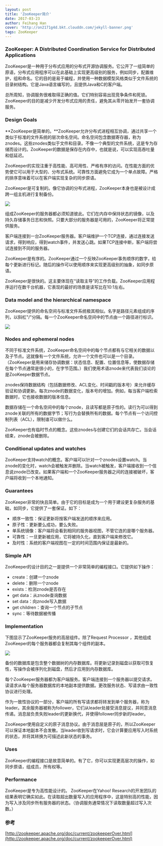 ```yaml
---
layout: post
title: 'ZooKeeper简介'
date: 2017-03-23
author: Feihang Han
cover: 'http://on2171g4d.bkt.clouddn.com/jekyll-banner.png'
tags: ZooKeeper
---
```


### ZooKeeper: A Distributed Coordination Service for Distributed Applications

ZooKeeper是一种用于分布式应用的分布式开源协调服务。它公开了一组简单的原语，分布式应用程序可以在此基础上实现更高级别的服务，例如同步，配置维护，组和命名。它的目的是易于编程，并使用一种数据模型风格类似于文件系统的目录树结构。它是Java语言编写的，且提供Java和C的客户端。

总所周知，协调服务很难取得正确的值。它们特别容易出现竞争条件和死锁。ZooKeeper的目的是减少开发分布式应用的责任，避免其从零开始发开一套协调服务。

### Design Goals

**ZooKeeper是简单的。**ZooKeeper允许分布式进程相互协调，通过共享一个类似于标准的文件系统的层次命名空间。命名空间包含数据寄存器，称为znodes。这些znodes类似于文件和目录。不像一个典型的文件系统，这是专为存储而设计的。ZooKeeper的数据是保存在内存中，也就是说，可以实现高吞吐量和低延迟。

ZooKeeper的实现注重于高性能、高可用性、严格有序的访问。在性能方面的优势使它可以用于大型的、分布式系统。可靠性方面避免它成为一个单点故障。严格的排序意味着可以在客户端实现复杂的同步原语。

ZooKeeper是可复制的。像它协调的分布式进程，ZooKeeper本身也是被设计成跨一组主机进行复制备份。

![](http://zookeeper.apache.org/doc/current/images/zkservice.jpg)

组成ZooKeeper的服务器都必须知道彼此。它们在内存中保持状态的镜像，以及持久存储事务日志和快照。只要大部分的服务器是可用的，ZooKeeper将正常提供服务。

客户端连接到一台ZooKeeper服务器。客户端维护一个TCP连接，通过连接发送请求，得到响应，得到watch事件，并发送心跳。如果TCP连接中断，客户端将尝试连接到不同的服务器。

ZooKeeper是有序的。ZooKeeper通过一个反映ZooKeeper事务顺序的数字，给每个更新进行标记。随后的操作可以使用顺序来实现更高级别的抽象，如同步原语。

ZooKeeper是很快的。这主要体现在“读取主导”的工作负载。ZooKeeper应用程序运行在数千台机器，它表现的最好的场景是读写比在10:1左右。

### Data model and the hierarchical namespace

ZooKeeper提供的命名空间与标准文件系统极其相似。名字是路径元素组成的序列，以斜杠"/"分隔。每一个ZooKeeper命名空间中的节点由一个路径进行标识。

![](http://zookeeper.apache.org/doc/current/images/zknamespace.jpg)

### Nodes and ephemeral nodes

不同于标准文件系统，ZooKeeper命名空间中的每个节点都有与它相关的数据以及子节点。这就像有一个文件系统，允许一个文件也可以是一个目录。（ZooKeeper是用来储存协调数据：状态信息、配置、位置信息等，使数据存储在每个节点通常是很小的，在字节范围。）我们使用术语znode来代表我们谈论的是ZooKeeper数据节点。

znodes保持数据结构（包括数据修改、ACL变化、时间戳的版本号）来允许缓存验证和协调更新。每次znode的数据变化，版本号的增加。例如，每当客户端检索数据时，它也接收数据的版本信息。

数据存储在一个命名空间中的每个znode，且读写都是原子性的。读行为可以得到znode关联的所有的数据字节；写行为会替换所有的数据。每个节点有一个访问控制列表（ACL），限制谁可以做什么。

ZooKeeper也有临时节点的概念。这些znodes与创建它们的会话共存亡。当会话结束，znode会被删除。

### Conditional updates and watches

ZooKeeper支持watch的概念。客户端可以针对一个znodes设置watch。当znode的变化时，watch会被触发并删除。当watch被触发，客户端接收到一个信息说znode已改变。如果客户端和一个ZooKeeper服务器之间的连接被破坏，客户端将收到一个本地通知。

### Guarantees

ZooKeeper非常的快且简单。由于它的目标是成为一个用于建设更复杂服务的基础，如同步，它提供了一套保证。如下：

* 顺序一致性：保证更新将按客户端发送的顺序来应用。
* 原子性：更新要么成功，要么失败。
* 单系统镜像：客户端将会看到相同的服务器视图，不管它连的是哪个服务器。
* 可靠性：一旦更新被应用，它将被持久化，直到客户端来修改它。
* 及时性：系统的客户端视图在一定的时间范围内保证是最新的。

### Simple API

ZooKeeper的设计目的之一是提供一个非常简单的编程接口。它提供如下操作：

* create：创建一个znode
* delete：删除一个znode
* exists：检测znode是否存在
* get data：从znode查询数据
* set data：向znode写入数据
* get children：查询一个节点的子节点
* sync：等待数据被传播

### Implementation

下图显示了ZooKeeper服务的高层组件。除了Request Processor ，其他组成ZooKeeper的每个服务器都会复制其每个组件的副本。

![](http://zookeeper.apache.org/doc/current/images/zkcomponents.jpg)

备份的数据库是包含整个数据树的内存数据库。将更新记录到磁盘以获取可恢复性，写操作会被序列化到磁盘，然后才应用到内存数据库。

每个ZooKeeper服务器都为客户端服务。客户端连接到一个服务器以提交请求。读请求从每个服务器数据库的本地副本提供数据。更改服务状态、写请求由一致性协议进行处理。


作为一致性协议的一部分，客户端的所有写请求都将转发到单个服务器，称为leader。其余服务器被称为follower，它们从leader处接受消息提议，并同意消息传递。消息层负责失败leader的更新换代，并使得follower同步新的leader。


ZooKeeper使用自定义的原子消息协议。由于消息层是原子的，所以ZooKeeper可以保证本地副本不会发散。当leader收到写请求时，它会计算要应用写入时系统的状态，并将其转换为可描述此新状态的事务。

### Uses

ZooKeeper的编程接口是故意简单的。有了它，你可以实现更高层次的操作，如同步原语，组成员，所有权等。

### Performance

ZooKeeper是专为高性能设计的。 ZooKeeper在Yahoo! Research的开发团队的结果表明它确实如此。在读取超出数量写入的应用程序中，这是特别高的性能，因为写入涉及同步所有服务器的状态。（协调服务通常情况下读取数量超过写入次数。）

### 参考

[http://zookeeper.apache.org/doc/current/zookeeperOver.html](http://zookeeper.apache.org/doc/current/zookeeperOver.html)



